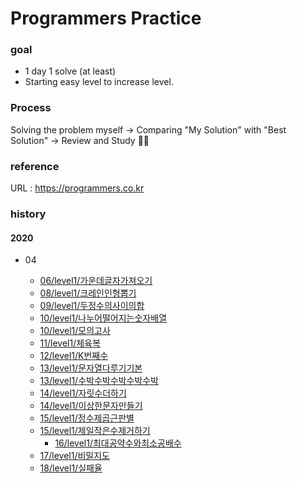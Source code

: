 Programmers Practice
====================

### goal 
 - 1 day 1 solve (at least)
 - Starting easy level to increase level.

### Process
 Solving the problem myself -> Comparing "My Solution" with "Best Solution" -> Review and Study :man_student:

### reference 
URL : https://programmers.co.kr



### history

#### 2020

- 04

  - [06/level1/가운데글자가져오기](https://github.com/tootoomaa/SolvedProgrammers/blob/master/2020/04/06:level1:가운데글자가져오기.md)
  - [08/level1/크레인인형뽑기](https://github.com/tootoomaa/SolvedProgrammers/blob//master/2020/04/08:level1:크레인인형뽑기.md)
  - [09/level1/두정수의사이의합](https://github.com/tootoomaa/SolvedProgrammers/blob/master/2020/04/09:level1:두정수의사이의합.md)
  - [10/level1/나누어떨어지는숫자배열](https://github.com/tootoomaa/SolvedProgrammers/blob/master/2020/04/10:level1:나누어떨어지는숫자배열.md)
  - [10/level1/모의고사](https://github.com/tootoomaa/SolvedProgrammers/blob/master/2020/04/10:level1:모의고사.md)
  - [11/level1/체육복](https://github.com/tootoomaa/SolvedProgrammers/blob/master/2020/04/11:level1:체육복.md)
  - [12/level1/K번째수](https://github.com/tootoomaa/SolvedProgrammers/blob/master/2020/04/12:level1:K번째수.md)
  - [13/level1/문자열다루기기본](https://github.com/tootoomaa/SolvedProgrammers/blob/master/2020/04/13:level1:문자열다루기기본.md)
  - [13/level1/수박수박수박수박수박](https://github.com/tootoomaa/SolvedProgrammers/blob/master/2020/04/13:level1:수박수박수박수박수박.md)
  - [14/level1/자릿수더하기](https://github.com/tootoomaa/SolvedProgrammers/blob/master/2020/04/14:level1:자릿수더하기.md)
  - [14/level1/이상한문자만들기](https://github.com/tootoomaa/SolvedProgrammers/blob/master/2020/04/14:level1:이상한문자만들기.md)
  - [15/level1/정수제곱근판별](https://github.com/tootoomaa/SolvedProgrammers/blob/master/2020/04/15:level1:정수제곱근판별.md)
  - [15/level1/제일작은수제거하기](https://github.com/tootoomaa/SolvedProgrammers/blob/master/2020/04/15:level1:제일작은수제거하기.md)
	- [16/level1/최대공약수와최소공배수](https://github.com/tootoomaa/SolvedProgrammers/blob/master/2020/04/16:level1:최대공약수와최소공배수.md)
  - [17/level1/비밀지도](https://github.com/tootoomaa/SolvedProgrammers/blob/master/2020/04/17:level1:비밀지도.md)
  - [18/level1/실패율](https://github.com/tootoomaa/SolvedProgrammers/blob/master/2020/04/18:level1:실패율.md)
  
